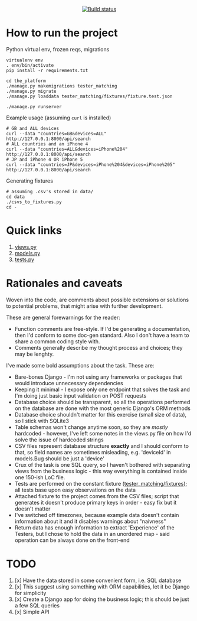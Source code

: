 
<p align="center">
<a href="https://circleci.com/gh/cymerrad/applause-task/tree/master"><img alt="Build status" src="https://img.shields.io/circleci/project/github/cymerrad/applause-task/tree/master.svg" /></a>
</p>

# How to run the project
Python virtual env, frozen reqs, migrations
```shell
virtualenv env
. env/bin/activate
pip install -r requirements.txt

cd the_platform
./manage.py makemigrations tester_matching
./manage.py migrate
./manage.py loaddata tester_matching/fixtures/fixture.test.json

./manage.py runserver
```

Example usage (assuming `curl` is installed)
```shell
# GB and ALL devices
curl --data "countries=GB&devices=ALL" http://127.0.0.1:8000/api/search
# ALL countries and an iPhone 4
curl --data "countries=ALL&devices=iPhone%204" http://127.0.0.1:8000/api/search
# JP and iPhone 4 OR iPhone 5
curl --data "countries=JP&devices=iPhone%204&devices=iPhone%205" http://127.0.0.1:8000/api/search
```

Generating fixtures
```shell
# assuming .csv's stored in data/
cd data
./csvs_to_fixtures.py
cd -
```

# Quick links
1. [views.py](the_platform/tester_matching/views.py)
1. [models.py](the_platform/tester_matching/models.py)
1. [tests.py](the_platform/tester_matching/tests.py)

# Rationales and caveats
Woven into the code, are comments about possible extensions or solutions to potential problems, that might arise with further development.

These are general forewarnings for the reader:
- Function comments are free-style. If I'd be generating a documentation, then I'd conform to some doc-gen standard. Also I don't have a team to share a common coding style with.
- Comments generally describe my thought process and choices; they may be lenghty.

I've made some bold assumptions about the task. These are:
- Bare-bones Django - I'm not using any frameworks or packages that would introduce unnecessary dependencies
- Keeping it minimal - I expose only one endpoint that solves the task and I'm doing just basic input validation on POST requests
- Database choice should be transparent, so all the operations performed on the database are done with the most generic Django's ORM methods
- Database choice shouldn't matter for this exercise (small size of data), so I stick with SQLite3
- Table schemas won't change anytime soon, so they are _mostly_ hardcoded - however, I've left some notes in the views.py file on how I'd solve the issue of hardcoded strings
- CSV files represent database structure **exactly** and I should conform to that, so field names are sometimes misleading, e.g. 'deviceId' in models.Bug should be just a 'device'
- Crux of the task is one SQL query, so I haven't bothered with separating views from the business logic - this way everything is contained inside one 150-ish LoC file.
- Tests are performed on the constant fixture ([tester_matching/fixtures](the_platform/tester_matching/fixtures)); all tests base upon easy observations on the data
- Attached fixture to the project comes from the CSV files; script that generates it doesn't produce primary keys in order - easy fix but it doesn't matter
- I've switched off timezones, because example data doesn't contain information about it and it disables warnings about "naivness"
- Return data has enough information to extract 'Experience' of the Testers, but I chose to hold the data in an unordered map - said operation can be always done on the front-end


# TODO
1. [x] Have the data stored in some convenient form, i.e. SQL database
1. [x] This suggest using something with ORM capabilities, let it be Django for simplicity
1. [x] Create a Django app for doing the business logic; this should be just a few SQL queries
1. [x] Simple API
